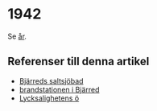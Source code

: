 # 1942

Se [år](år).

## Referenser till denna artikel

* [Bjärreds saltsjöbad](bjärreds%20saltsjöbad)
* [brandstationen i Bjärred](brandstationen%20i%20bjärred)
* [Lycksalighetens ö](lycksalighetens%20ö)
